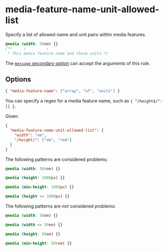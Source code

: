 # media-feature-name-unit-allowed-list

Specify a list of allowed name and unit pairs within media features.

<!-- prettier-ignore -->
```css
@media (width: 50em) {}
/**     ↑         ↑
 * This media feature name and these units */
```

The [`message` secondary option](../../../docs/user-guide/configure.md#message) can accept the arguments of this rule.

## Options

```json
{ "media-feature-name": ["array", "of", "units"] }
```

You can specify a regex for a media feature name, such as `{ "/height$/": [] }`.

Given:

```json
{
  "media-feature-name-unit-allowed-list": {
    "width": "em",
    "/height/": ["em", "rem"]
  }
}
```

The following patterns are considered problems:

<!-- prettier-ignore -->
```css
@media (width: 50rem) {}
```

<!-- prettier-ignore -->
```css
@media (height: 1000px) {}
```

<!-- prettier-ignore -->
```css
@media (min-height: 1000px) {}
```

<!-- prettier-ignore -->
```css
@media (height <= 1000px) {}
```

The following patterns are _not_ considered problems:

<!-- prettier-ignore -->
```css
@media (width: 50em) {}
```

<!-- prettier-ignore -->
```css
@media (width <= 50em) {}
```

<!-- prettier-ignore -->
```css
@media (height: 50em) {}
```

<!-- prettier-ignore -->
```css
@media (min-height: 50rem) {}
```
